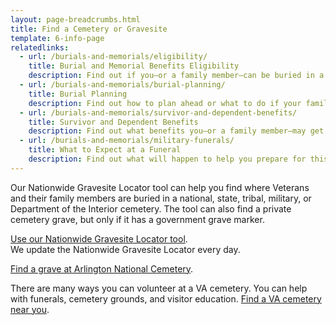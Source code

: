 ```yaml
---
layout: page-breadcrumbs.html
title: Find a Cemetery or Gravesite
template: 6-info-page
relatedlinks:
  - url: /burials-and-memorials/eligibility/
    title: Burial and Memorial Benefits Eligibility
    description: Find out if you—or a family member—can be buried in a national VA cemetery or get other burial honors.
  - url: /burials-and-memorials/burial-planning/
    title: Burial Planning
    description: Find out how to plan ahead or what to do if your family member has just died.
  - url: /burials-and-memorials/survivor-and-dependent-benefits/
    title: Survivor and Dependent Benefits
    description: Find out what benefits you—or a family member—may get after the loss of a Veteran.
  - url: /burials-and-memorials/military-funerals/
    title: What to Expect at a Funeral
    description: Find out what will happen to help you prepare for this day.
---
```



Our Nationwide Gravesite Locator tool can help you find where Veterans and their family members are buried in a national, state, tribal, military, or Department of the Interior cemetery. The tool can also find a private cemetery grave, but only if it has a government grave marker. 

[Use our Nationwide Gravesite Locator tool](http://gravelocator.cem.va.gov/).</br>
We update the Nationwide Gravesite Locator every day. 

[Find a grave at Arlington National Cemetery](http://www.arlingtoncemetery.mil/#/). 

There are many ways you can volunteer at a VA cemetery. You can help with funerals, cemetery grounds, and visitor education. [Find a VA cemetery near you](/facilities).
